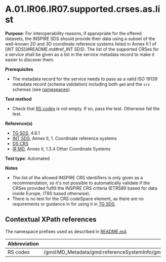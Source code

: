 # A.01.IR06.IR07.supported.crses.as.list

**Purpose**: For interoperability reasons, if appropriate for the offered datasets, the INSPIRE SDS should provide their data using a subset of the well-known
2D and 3D coordinate reference systems listed in Annex II.1 of [INT SDS](#README.md#ref_INT SDS). The list of the
supported CRSes for a service shall be given as a list in the service metadata record to make it easier to discover them.

**Prerequisites**

* The metadata record for the service needs to pass as a valid ISO 19139 metadata record (schema validation) including both ```gmd``` and the ```srv``` schemas (see [namespaces](README.md#namespaces)).

**Test method**

* Check that [RS codes](#rs_codes) is not empty. If so, pass the test. Otherwise fail the test.

**Reference(s)**

* [TG SDS](README.md#ref_TG_SDS), 4.6.1
* [INT SDS](README.md#ref_INT_SDS), Annex II, 1. Coordinate reference systems
* [DS CRS](README.md#ref_DS_CRS)
* [IR MD](README.md#ref_IR_MD), Annex II, 1.3.4 Other Coordinate Systems

**Test type**: Automated

**Notes**

* The list of the allowed INSPIRE CRS identifiers is only given as a recommendation, so it's not possible to automatically validate if the CRSes provided fulfill the INSPIRE CRS criteria (ETRS89 based for data inside Europe, ITRS based otherwise).
* There is no test for the CRS codeSpace element, as there are no requirements or guidance in for using it in [TG SDS](README.md#ref_TG_SDS).

## Contextual XPath references

The namespace prefixes used as described in [README.md](README.md#namespaces).

Abbreviation                                               |  XPath expression
---------------------------------------------------------- | -------------------------------------------------------------------------
RS codes <a name="rs_codes"></a> | /gmd:MD_Metadata/gmd:referenceSystemInfo/gmd:MD_ReferenceSystem/gmd:referenceSystemIdentifier/gmd:RS_Identifier/gmd:code/(gmx:Anchor/@xlink:href|gco:CharacterString)
